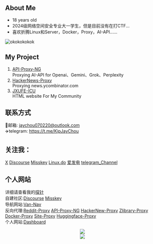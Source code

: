 ## About Me
* 18 years old
* 2024级网络空间安全专业大一学生，但是目前没有在打CTF...    
* 喜欢折腾Linux和Server，Docker，Proxy，AI-API......

![okokokokok](https://github.com/user-attachments/assets/969cc79e-0bc0-4ef4-a2b8-ff95049b6fa8)

## My Project    
1. [API-Proxy-NG](https://github.com/KipJayChou/api-proxy-ng)    
   Proxying AI-API for Openai、Gemini、Grok、Perplexity
2. [HackerNews-Proxy](https://github.com/KipJayChou/hackernews-proxy)    
   Proxying news.ycombinator.com    
3. [JXUFE-ICU](https://github.com/KipJayChou/jxufe-icu)    
   HTML website For My Community   

## 联系方式       
📮邮箱: jaychou070220@outlook.com     
✈️telegram: https://t.me/KipJayChou    
 
## 关注我：
[X](https://x.com/kipjay_chou)     [Discourse](https://jxufe.icu/u/jay/summary)      [Misskey](https://misskey.jxufe.icu/@jay)      [Linux.do](https://linux.do/u/user695/summary)      [爱发电](https://www.youtube.com/watch?v=dQw4w9WgXcQ)      [telegram_Channel](https://t.me/+11aVZOyAbT1mMTVl)      

## 个人网站    
   详细请查看我的[探针](https://status.jxufe.icu/status/jxufe-icu)    
   自建社区:[Discourse](https://jxufe.icu) [Misskey](https://misskey.jxufe.icu)    
   导航网站:[Van-Nav](https://nav.jxufe.icu/)    
   反向代理:[Reddit-Proxy](https://reddit-proxy.jxufe.icu) [API-Proxy-NG](https://api-proxy-jxufe.deno.dev) [HackerNew-Proxy](https://hackernews-proxy.deno.dev/login) [Zlibrary-Proxy](https://zbooks.jxufe.icu/) [Docker-Proxy](https://docker-proxy.jxufe.icu) [Site-Proxy](https://siteproxy.jxufe.icu/) [Huggingface-Proxy](https://hf-proxy.jxufe.icu/)    
   个人网站:[Dashboard](https://jxufe.deno.dev/)    

<div align="center">
  <img  src="https://github-readme-stats.vercel.app/api?username=KipJayChou&show_icons=true" />
</div>

<div align="center">
    <img  src="https://github-readme-stats.vercel.app/api/top-langs/?username=KipJayChou&layout=compact" />
</div> 


